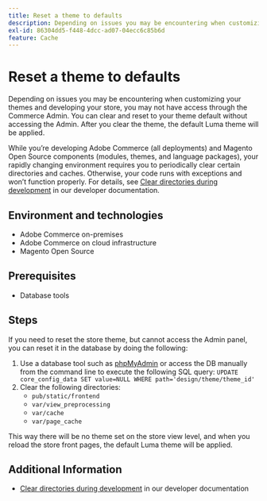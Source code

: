 ```yaml
---
title: Reset a theme to defaults
description: Depending on issues you may be encountering when customizing your themes and developing your store, you may not have access through the Commerce Admin. You can clear and reset to your theme default without accessing the Admin. After you clear the theme, the default Luma theme will be applied.
exl-id: 86304dd5-f448-4dcc-ad07-04ecc6c85b6d
feature: Cache
---
```

# Reset a theme to defaults

Depending on issues you may be encountering when customizing your themes and developing your store, you may not have access through the Commerce Admin. You can clear and reset to your theme default without accessing the Admin. After you clear the theme, the default Luma theme will be applied.

While you’re developing Adobe Commerce (all deployments) and Magento Open Source components (modules, themes, and language packages), your rapidly changing environment requires you to periodically clear certain directories and caches. Otherwise, your code runs with exceptions and won’t function properly. For details, see [Clear directories during development](https://devdocs.magento.com/guides/v2.2/howdoi/php/php_clear-dirs.html) in our developer documentation.

## Environment and technologies

* Adobe Commerce on-premises
* Adobe Commerce on cloud infrastructure
* Magento Open Source

## Prerequisites

* Database tools

## Steps

If you need to reset the store theme, but cannot access the Admin panel, you can reset it in the database by doing the following:

1. Use a database tool such as [phpMyAdmin](https://devdocs.magento.com/guides/v2.2/install-gde/prereq/optional.html#install-optional-phpmyadmin) or access the DB manually from the command line to execute the following SQL query: `UPDATE core_config_data SET value=NULL WHERE path='design/theme/theme_id'`
1. Clear the following directories:
    * `pub/static/frontend`
    * `var/view_preprocessing`
    * `var/cache`
    * `var/page_cache`

This way there will be no theme set on the store view level, and when you reload the store front pages, the default Luma theme will be applied.

## Additional Information

* [Clear directories during development](https://devdocs.magento.com/guides/v2.2/howdoi/php/php_clear-dirs.html) in our developer documentation
